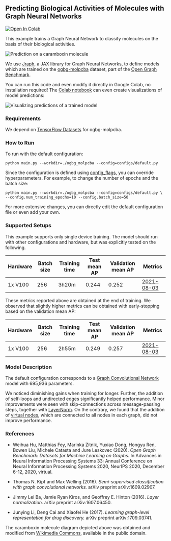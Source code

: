 ## Predicting Biological Activities of Molecules with Graph Neural Networks
[![Open In Colab](https://colab.research.google.com/assets/colab-badge.svg)](https://colab.research.google.com/github/google/flax/blob/main/examples/ogbg_molpcba/ogbg_molpcba.ipynb)

This example trains a Graph Neural Network to classify molecules
on the basis of their biological activities.

![Prediction on a caramboxin molecule](https://www.gstatic.com/flax_examples/ogbg_molpcba.svg "Prediction on a caramboxin molecule")

We use [Jraph](https://github.com/deepmind/jraph/),
a JAX library for Graph Neural Networks, to define models
which are trained on the
[ogbg-molpcba](https://ogb.stanford.edu/docs/graphprop/)
dataset, part of the [Open Graph Benchmark](https://ogb.stanford.edu/).

You can run this code and even modify it directly in Google Colab,
no installation required!
The [Colab notebook](https://colab.research.google.com/github/google/flax/blob/main/examples/ogbg_molpcba/ogbg_molpcba.ipynb)
can even create visualizations of model predictions:

![Visualizing predictions of a trained model](https://www.gstatic.com/flax_examples/ogbg_molpcba_predictions.svg "Visualizing predictions of a trained model")


### Requirements

We depend on
[TensorFlow Datasets](https://www.tensorflow.org/datasets/catalog/ogbg_molpcba)
for ogbg-molpcba.

### How to Run

To run with the default configuration:

```shell
python main.py --workdir=./ogbg_molpcba --config=configs/default.py
```

Since the configuration is defined using
[config_flags](https://github.com/google/ml_collections/tree/master#config-flags),
you can override hyperparameters. For example, to change the number of epochs
and the batch size:

```shell
python main.py --workdir=./ogbg_molpcba --config=configs/default.py \
--config.num_training_epochs=10 --config.batch_size=50
```

For more extensive changes, you can directly edit the default
configuration file or even add your own.

### Supported Setups

This example supports only single device training.
The model should run with other configurations and hardware, but was explicitly
tested on the following.

Hardware | Batch size | Training time | Test mean AP  | Validation mean AP | Metrics
-------- | ---------- | ------------- | ------- | ------- | ---------------
1x V100  | 256        |   3h20m       | 0.244   | 0.252   |[2021-08-03](https://tensorboard.dev/experiment/AAJqfvgSRJaA1MBkc0jMWQ/)

These metrics reported above are obtained at the end of training.
We observed that slightly higher metrics can be obtained with
early-stopping based on the validation mean AP:

Hardware | Batch size | Training time | Test mean AP  | Validation mean AP | Metrics
-------- | ---------- | ------------- | ------- | ------- | ---------------
1x V100  | 256        |   2h55m       | 0.249   | 0.257   |[2021-08-03](https://tensorboard.dev/experiment/AAJqfvgSRJaA1MBkc0jMWQ/)


### Model Description

The default configuration corresponds to a
[Graph Convolutional Network](https://arxiv.org/abs/1609.02907)
model with 695,936 parameters.

We noticed diminishing gains when training for longer.
Further, the addition of self-loops and undirected edges significantly
helped performance.
Minor improvements were seen with skip-connections across message-passing
steps, together with [LayerNorm](https://arxiv.org/abs/1607.06450).
On the contrary, we found that the addition of
[virtual nodes](https://arxiv.org/abs/1709.03741),
which are connected to all nodes in each graph,
did not improve performance.

### References

- Weihua Hu, Matthias Fey, Marinka Zitnik, Yuxiao Dong, Hongyu Ren,
  Bowen Liu, Michele Catasta and Jure Leskovec (2020).
  *Open Graph Benchmark: Datasets for Machine Learning on Graphs.*
  In Advances in Neural Information Processing Systems 33: Annual
  Conference on Neural Information Processing Systems 2020,
  NeurIPS 2020, December 6-12,
  2020, virtual.

- Thomas N. Kipf and Max Welling (2016). *Semi-supervised classification
  with graph convolutional networks.* arXiv preprint arXiv:1609.02907.

- Jimmy Lei Ba, Jamie Ryan Kiros, and Geoffrey E. Hinton (2016). *Layer
  normalization.* arXiv preprint arXiv:1607.06450.

- Junying Li, Deng Cai and Xiaofei He (2017). *Learning graph-level
  representation for drug discovery.* arXiv preprint arXiv:1709.03741.

The caramboxin molecule diagram depicted above was obtained and modified from
[Wikimedia Commons](https://commons.wikimedia.org/wiki/File:Caramboxin.svg),
available in the public domain.
